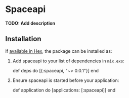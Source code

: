 # Spaceapi

**TODO: Add description**

## Installation

If [available in Hex](https://hex.pm/docs/publish), the package can be installed as:

  1. Add spaceapi to your list of dependencies in `mix.exs`:

        def deps do
          [{:spaceapi, "~> 0.0.1"}]
        end

  2. Ensure spaceapi is started before your application:

        def application do
          [applications: [:spaceapi]]
        end

